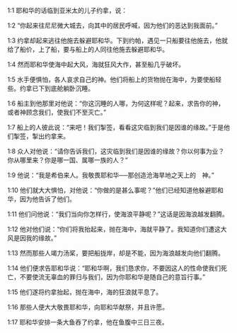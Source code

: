 <a id="1"></a>1:1  耶和华的话临到亚米太的儿子约拿，说：　  

<a id="2"></a>1:2  “你起来往尼尼微大城去，向其中的居民呼喊，因为他们的恶达到我面前。”  

<a id="3"></a>1:3  约拿却起来逃往他施去躲避耶和华。下到约帕，遇见一只船要往他施去，他就给了船价，上了船，要与船上的人同往他施去躲避耶和华。  

<a id="4"></a>1:4  然而耶和华使海中起大风，海就狂风大作，甚至船几乎破坏。  

<a id="5"></a>1:5  水手便惧怕，各人哀求自己的神。他们将船上的货物抛在海中，为要使船轻些。约拿已下到底舱躺卧沉睡。  

<a id="6"></a>1:6  船主到他那里对他说：“你这沉睡的人哪，为何这样呢？起来，求告你的神，或者神顾念我们，使我们不至灭亡。”  

<a id="7"></a>1:7  船上的人彼此说：“来吧！我们掣签，看看这灾临到我们是因谁的缘故。”于是他们掣签，掣出约拿来。  

<a id="8"></a>1:8  众人对他说：“请你告诉我们，这灾临到我们是因谁的缘故？你以何事为业？你从哪里来？你是哪一国、属哪一族的人？”  

<a id="9"></a>1:9  他说：“我是希伯来人。我敬畏耶和华──那创造沧海旱地之天上的　神。”  

<a id="10"></a>1:10  他们就大大惧怕，对他说：“你做的是甚么事呢？”他们已经知道他躲避耶和华，因为他告诉了他们。  

<a id="11"></a>1:11  他们问他说：“我们当向你怎样行，使海浪平静呢？”这话是因海浪越发翻腾。  

<a id="12"></a>1:12  他对他们说：“你们将我抬起来，抛在海中，海就平静了。我知道你们遭这大风是因我的缘故。”  

<a id="13"></a>1:13  然而那些人竭力汤桨，要把船拢岸，却是不能，因为海浪越发向他们翻腾。  

<a id="14"></a>1:14  他们便求告耶和华说：“耶和华啊，我们恳求你，不要因这人的性命使我们死亡，不要使流无辜血的罪归与我们，因为你耶和华是随自己的意旨行事。”　  

<a id="15"></a>1:15  他们遂将约拿抬起，抛在海中，海的狂浪就平息了。  

<a id="16"></a>1:16  那些人便大大敬畏耶和华，向耶和华献祭，并且许愿。  

<a id="17"></a>1:17  耶和华安排一条大鱼吞了约拿，他在鱼腹中三日三夜。  
